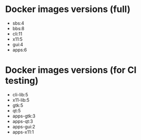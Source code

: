# Docker images versions (full)

* sbs:4
* bbs:8
* cli:11
* x11:5
* gui:4
* apps:6

# Docker images versions (for CI testing)

* cli-lib:5
* x11-lib:5
* gtk:5
* qt:5
* apps-gtk:3
* apps-qt:3
* apps-gui:2
* apps-x11:1
